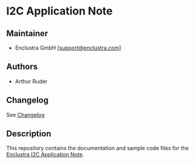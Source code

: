 # I2C Application Note

## Maintainer
* Enclustra GmbH [support@enclustra.com]

## Authors

* Arthur Ruder

## Changelog
See [Changelog](changelog.md)

## Description
This repository contains the documentation and sample code files for the [Enclustra I2C Application Note](./I2CApplicationNote.md).